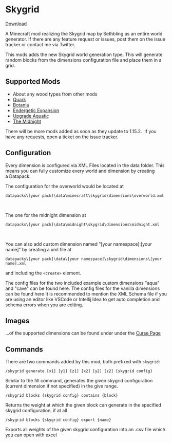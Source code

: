 # Skygrid
[Download](https://www.curseforge.com/minecraft/mc-mods/skygrid/files)

A Minecraft mod realizing the Skygrid map by Sethbling as an entire world generator. If there are any feature request or issues, post them on the issue tracker or contact me via Twitter.

This mods adds the new Skygrid world generation type. This will generate random blocks from the dimensions configuration file and place them in a grid.

## Supported Mods
- About any wood types from other mods
- [Quark](https://www.curseforge.com/minecraft/mc-mods/quark)
- [Botania](https://www.curseforge.com/minecraft/mc-mods/botania)
- [Endergetic Expansion](https://www.curseforge.com/minecraft/mc-mods/endergetic)
- [Upgrade Aquatic](https://www.curseforge.com/minecraft/mc-mods/upgrade-aquatic)
- [The Midnight](https://www.curseforge.com/minecraft/mc-mods/the-midnight)

There will be more mods added as soon as they update to 1.15.2. 
If you have any requests, open a ticket on the issue tracker.

## Configuration
Every dimension is configured via XML Files located in the data folder.
This means you can fully customize every world and dimension by creating a Datapack.

The configuration for the overworld would be located at
```
datapacks\[your pack]\data\minecraft\skygrid\dimensions\overworld.xml
```
 

The one for the midnight dimension at
```
datapacks\[your pack]\data\midnight\skygrid\dimensions\midnight.xml
```

 

You can also add custom dimension named "[your namespace]:[your name]" by creating a xml file at 
```
datapacks\[your pack]\data\[your namespace]\skygrid\dimensions\[your name].xml
```
and including the `<create>` element.

The config files for the two included example custom dimensions "aqua" and "cave" can be found here.
The config files for the vanilla dimensions can be found here
It is recommended to mention the XML Schema file if you are using an editor like VSCode or Intellij Idea to get auto completion and schema errors when you are editing.

## Images
...of the supported dimensions can be found under under the [Curse Page](https://www.curseforge.com/minecraft/mc-mods/skygrid/screenshots)

## Commands
There are two commands added by this mod, both prefixed with `skygrid`:

```/skygrid generate [x1] [y1] [z1] [x2] [y2] [z2] {skygrid config}```

Similar to the fill command, generates the given skygrid configuration (current dimension if not specified) in the give range.

```/skygrid blocks {skygrid config} contains {block}```

Returns the weight at which the given block can generate in the specified skygrid configuration, if at all

```/skygrid blocks {skygrid config} export {name}```

Exports all weights of the given skygrid configuration into an .csv file which you can open with excel
 

 

 
